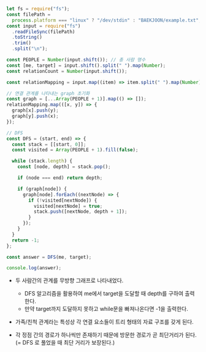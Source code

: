 ```js
let fs = require("fs");
const filePath =
  process.platform === "linux" ? "/dev/stdin" : "BAEKJOON/example.txt";
const input = require("fs")
  .readFileSync(filePath)
  .toString()
  .trim()
  .split("\n");

const PEOPLE = Number(input.shift()); // 총 사람 명수
const [me, target] = input.shift().split(" ").map(Number);
const relationCount = Number(input.shift());

const relationMapping = input.map((item) => item.split(" ").map(Number));

// 연결 관계를 나타내는 graph 초기화
const graph = [...Array(PEOPLE + 1)].map(() => []);
relationMapping.map(([x, y]) => {
  graph[x].push(y);
  graph[y].push(x);
});

// DFS
const DFS = (start, end) => {
  const stack = [[start, 0]];
  const visited = Array(PEOPLE + 1).fill(false);

  while (stack.length) {
    const [node, depth] = stack.pop();

    if (node === end) return depth;

    if (graph[node]) {
      graph[node].forEach((nextNode) => {
        if (!visited[nextNode]) {
          visited[nextNode] = true;
          stack.push([nextNode, depth + 1]);
        }
      });
    }
  }
  return -1;
};

const answer = DFS(me, target);

console.log(answer);
```

- 두 사람간의 관계를 무방향 그래프로 나타내었다.

  - DFS 알고리즘을 활용하여 me에서 target을 도달할 때 depth를 구하여 출력한다.
  - 만약 target까지 도달하지 못하고 while문을 빠져나온다면 -1을 출력한다.

- 가족/친척 관계라는 특성상 각 연결 요소들이 트리 형태의 자료 구조를 갖게 된다.
- 각 정점 간의 경로가 하나씩만 존재하기 때문에 방문한 경로가 곧 최단거리가 된다. (= DFS 로 풀었을 때 최단 거리가 보장된다.)
